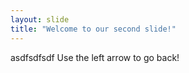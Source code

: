 ```yaml
---
layout: slide
title: "Welcome to our second slide!"
---
```

asdfsdfsdf
Use the left arrow to go back!
